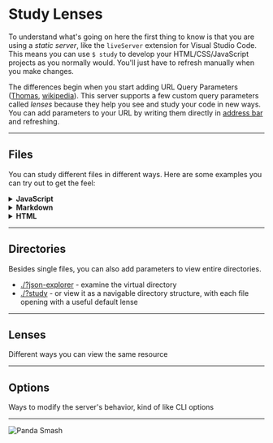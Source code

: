 # Study Lenses

To understand what's going on here the first thing to know is that you are using a _static server_, like the `liveServer` extension for Visual Studio Code. This means you can use `$ study` to develop your HTML/CSS/JavaScript projects as you normally would. You'll just have to refresh manually when you make changes.

The differences begin when you start adding URL Query Parameters (<a href="https://www.youtube.com/watch?v=WIUrrp5KkCo" target="_blank">Thomas</a>, <a href="https://en.wikipedia.org/wiki/Query_string" target="_blank">wikipedia</a>). This server supports a few custom query parameters called _lenses_ because they help you see and study your code in new ways. You can add parameters to your URL by writing them directly in <a href="https://en.wikipedia.org/wiki/Address_bar" target="_blank">address bar</a> and refreshing.

---

## Files

You can study different files in different ways. Here are some examples you can try out to get the feel:

<details>
<summary><strong>JavaScript</strong></summary>

- <a href="./study_lenses_public/smiley.js" target="_blank">/smiley.js</a> - get the source code for a .js file
- <a href="./study_lenses_public/smiley.js?study" target="_blank">/smiley.js?study</a> - study it as a live exercise in the debugger
- <a href="./study_lenses_public/smiley.js?parsons" target="_blank">/smiley.js?parsons</a> - or a parsons problem
- <a href="./study_lenses_public/smiley.js?flowchart" target="_blank">/smiley.js?flowchart</a> - or a flowchart
- <a href="./study_lenses_public/smiley.js?highlight" target="_blank">/smiley.js?highlight</a> - or highlighted source
- <a href="./study_lenses_public/smiley.js?diff" target="_blank">/smiley.js?diff</a> - or diff the file against it's scrambled self
- <a href="./study_lenses_public/smiley.js?reverse&highlight" target="_blank">/smiley.js?reverse&highlight</a> - because, why not?

</details>

<details>
<summary><strong>Markdown</strong></summary>

- <a href="./study_lenses_public/README.md" target="_blank"><code>/README.md</code></a> - get the source code for a markdown file
- <a href="./study_lenses_public/README.md?highlight" target="_blank"><code>/README.md?highlight</code></a> - or highlight it
- <a href="./study_lenses_public/README.md?render" target="_blank"><code>/README.md?render</code></a> - or render it into a web page
- <a href="./study_lenses_public/README.md?study" target="_blank"><code>/README.md?study</code></a> - or study it (.js code blocks will become interactive)

</details>

<details>
<summary><strong>HTML</strong></summary>

- <a href="./study_lenses_public/index.html" target="_blank"><code>/index.html</code></a> - open an HTML file without parameters ... and it's a website
- <a href="./study_lenses_public/index.html?highlight" target="_blank"><code>/index.html?highlight</code></a> - highlight the source code
- <a href="./study_lenses_public/index.html?study" target="_blank"><code>/index.html?study</code></a> - try out some changes in real-time

</details>

---

## Directories

Besides single files, you can also add parameters to view entire directories.

- <a href="./?json-explorer" target="_blank">./?json-explorer</a> - examine the virtual directory
- <a href="./?study" target="_blank">./?study</a> - or view it as a navigable directory structure, with each file opening with a useful default lense

---

## Lenses

Different ways you can view the same resource

<!-- BEGIN LENSES -->
<!-- END LENSES -->

---

## Options

Ways to modify the server's behavior, kind of like CLI options

<!-- BEGIN OPTIONS -->
<!-- END OPTIONS -->

---

![Panda Smash](./study_lenses_public/panda-smash.gif)
